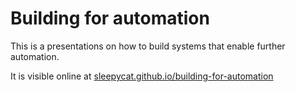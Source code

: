 # Building for automation

This is a presentations on how to build systems that enable further automation.

It is visible online at [sleepycat.github.io/building-for-automation](https://sleepycat.github.io/building-for-automation)
